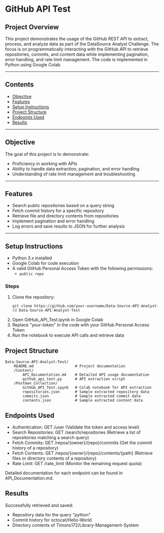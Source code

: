 # GitHub API Test

## Project Overview

This project demonstrates the usage of the GitHub REST API to extract, process, and analyze data as part of the DataSource Analyst Challenge.
The focus is on programmatically interacting with the GitHub API to retrieve repositories, commits, and content data while implementing pagination, error handling, and rate limit management.
The code is implemented in Python using Google Colab.

---

## Contents
- [Objective](#objective)
- [Features](#features)  
- [Setup Instructions](#setup-instructions)  
- [Project Structure](#project-structure)  
- [Endpoints Used](#endpoints-used)
- [Results](#results)

---

## Objective
The goal of this project is to demonstrate:
- Proficiency in working with APIs
- Ability to handle data extraction, pagination, and error handling
- Understanding of rate limit management and troubleshooting

---

## Features
- Search public repositories based on a query string
- Fetch commit history for a specific repository
- Retrieve file and directory contents from repositories
- Implement pagination and error handling
- Log errors and save results to JSON for further analysis

---

## Setup Instructions
- Python 3.x installed
- Google Colab for code execution
- A valid GitHub Personal Access Token with the following permissions:
  - `public repo`

### Steps
1. Clone the repository:
   ```bash
   git clone https://github.com/your-username/Data-Source-API-Analyst-Test.git
   cd Data-Source-API-Analyst-Test
2. Open GitHub_API_Test.ipynb in Google Colab
3. Replace "your-token" in the code with your GitHub Personal Access Token
4. Run the notebook to execute API calls and retrieve data

## Project Structure
```
Data-Source-API-Analyst-Test/  
    README.md                   # Project documentation  
    /Content/
        API_Documentation.md    # Detailed API usage documentation  
        github_api_test.py      # API extraction script  
    /Postman_Collection/
        GitHub_API_Test.ipynb   # Colab notebook for API extraction  
        repositories.json       # Sample extracted repository data  
        commits.json            # Sample extracted commit data  
        contents.json           # Sample extracted content data  
```

## Endpoints Used
- Authentication: GET /user
  (Validate the token and access level)
- Search Repositories: GET /search/repositories
  (Retrieve a list of repositories matching a search query)
- Fetch Commits: GET /repos/{owner}/{repo}/commits
  (Get the commit history of a repository)
- Fetch Contents: GET /repos/{owner}/{repo}/contents/{path}
  (Retrieve files or directory contents of a repository)
- Rate Limit: GET /rate_limit
  (Monitor the remaining request quota)

Detailed documentation for each endpoint can be found in API_Documentation.md.

## Results
Successfully retrieved and saved:  
- Repository data for the query "python"  
- Commit history for octocat/Hello-World  
- Directory contents of Timons172/Library-Management-System  